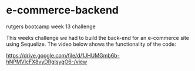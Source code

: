 # e-commerce-backend
rutgers bootcamp week 13 challenge

This weeks challenge we had to build the back-end for an e-commerce site using Sequelize. The video below shows the functionality of the code:

https://drive.google.com/file/d/1JHUMGmb6b-hNPMVIcFX8vyDRgIsygO6-/view
